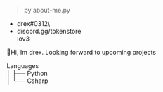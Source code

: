  > py about-me.py
               
             
   - drex#0312\
   - discord.gg/tokenstore\
   lov3
 
 
 
👋Hi, Im drex. Looking forward to upcoming projects
                      
Languages\
│   ├── Python\
│   └── Csharp


 


                     
                    
